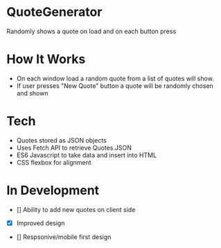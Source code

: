 # QuoteGenerator
Randomly shows a quote on load and on each button press

# How It Works
- On each window load a random quote from a list of quotes will show.
- If user presses "New Quote" button a quote will be randomly chosen and shown

# Tech
- Quotes stored as JSON objects
- Uses Fetch API to retrieve Quotes.JSON
- ES6 Javascript to take data and insert into HTML
- CSS flexbox for alignment

# In Development
- [] Ability to add new quotes on client side
- [x] Improved design
- [] Respsonive/mobile first design

